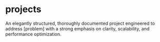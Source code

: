 # projects
An elegantly structured, thoroughly documented project engineered to address [problem] with a strong emphasis on clarity, scalability, and performance optimization.
